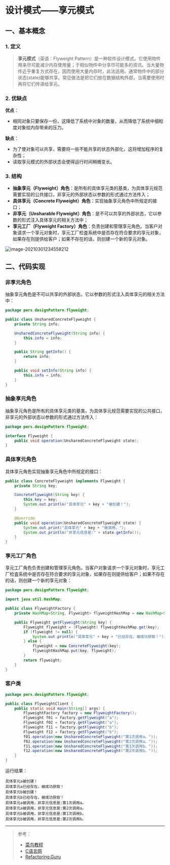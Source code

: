 # 设计模式——享元模式

## 一、基本概念

### 1. 定义

> **享元模式**（英语：Flyweight Pattern）是一种软件设计模式。它使用物件用来尽可能减少内存使用量；于相似物件中分享尽可能多的资讯。当大量物件近乎重复方式存在，因而使用大量内存时，此法适用。通常物件中的部分状态(state)能够共享。常见做法是把它们放在数据结构外部，当需要使用时再将它们传递给享元。

### 2. 优缺点

**优点**：

- 相同对象只要保存一份，这降低了系统中对象的数量，从而降低了系统中细粒度对象给内存带来的压力。

**缺点**：

- 为了使对象可以共享，需要将一些不能共享的状态外部化，这将增加程序的复杂性；
- 读取享元模式的外部状态会使得运行时间稍微变长。

### 3. 结构

- **抽象享元（Flyweight）角色**：是所有的具体享元类的基类，为具体享元规范需要实现的公共接口，非享元的外部状态以参数的形式通过方法传入；
- **具体享元（Concrete Flyweight）角色**：实现抽象享元角色中所规定的接口；
- **非享元（Unsharable Flyweight）角色**：是不可以共享的外部状态，它以参数的形式注入具体享元的相关方法中；
- **享元工厂（Flyweight Factory）角色**：负责创建和管理享元角色。当客户对象请求一个享元对象时，享元工厂检査系统中是否存在符合要求的享元对象，如果存在则提供给客户；如果不存在的话，则创建一个新的享元对象。

![image-20210301234558212](https://pic.try-hard.cn/blog/2022/12/13/20221213-143609.png)

## 二、代码实现

### 非享元角色

抽象享元角色是不可以共享的外部状态，它以参数的形式注入具体享元的相关方法中：

```java
package pers.designPattern.flyweight;

public class UnsharedConcreteFlyweight {
    private String info;

    UnsharedConcreteFlyweight(String info) {
        this.info = info;
    }

    public String getInfo() {
        return info;
    }

    public void setInfo(String info) {
        this.info = info;
    }
}
```

### 抽象享元角色

抽象享元角色是所有的具体享元类的基类，为具体享元规范需要实现的公共接口，非享元的外部状态以参数的形式通过方法传入：

```java
package pers.designPattern.flyweight;

interface Flyweight {
    public void operation(UnsharedConcreteFlyweight state);
}
```

### 具体享元角色

具体享元角色实现抽象享元角色中所规定的接口：

```java
public class ConcreteFlyweight implements Flyweight {
    private String key;

    ConcreteFlyweight(String key) {
        this.key = key;
        System.out.println("具体享元" + key + "被创建！");
    }

    @Override
    public void operation(UnsharedConcreteFlyweight state) {
        System.out.print("具体享元" + key + "被调用，");
        System.out.println("非享元信息是:" + state.getInfo());
    }
}
```

### 享元工厂角色

享元工厂角色负责创建和管理享元角色。当客户对象请求一个享元对象时，享元工厂检査系统中是否存在符合要求的享元对象，如果存在则提供给客户；如果不存在的话，则创建一个新的享元对象：

```java
package pers.designPattern.flyweight;

import java.util.HashMap;

public class FlyweightFactory {
    private HashMap<String, Flyweight> flyweightHashMap = new HashMap<String, Flyweight>();

    public Flyweight getFlyweight(String key) {
        Flyweight flyweight = (Flyweight) flyweightHashMap.get(key);
        if (flyweight != null) {
            System.out.println("具体享元" + key + "已经存在，被成功获取！");
        } else {
            flyweight = new ConcreteFlyweight(key);
            flyweightHashMap.put(key, flyweight);
        }
        return flyweight;
    }
}
```

### 客户类

```java
package pers.designPattern.flyweight;

public class FlyweightClient {
    public static void main(String[] args) {
        FlyweightFactory factory = new FlyweightFactory();
        Flyweight f01 = factory.getFlyweight("a");
        Flyweight f02 = factory.getFlyweight("a");
        Flyweight f11 = factory.getFlyweight("b");
        Flyweight f12 = factory.getFlyweight("b");
        f01.operation(new UnsharedConcreteFlyweight("第1次调用a。"));
        f02.operation(new UnsharedConcreteFlyweight("第2次调用a。"));
        f11.operation(new UnsharedConcreteFlyweight("第1次调用b。"));
        f12.operation(new UnsharedConcreteFlyweight("第2次调用b。"));
    }
}
```

运行结果：

```
具体享元a被创建！
具体享元a已经存在，被成功获取！
具体享元b被创建！
具体享元b已经存在，被成功获取！
具体享元a被调用，非享元信息是:第1次调用a。
具体享元a被调用，非享元信息是:第2次调用a。
具体享元b被调用，非享元信息是:第1次调用b。
具体享元b被调用，非享元信息是:第2次调用b。
```

***

> 参考：
>
> - [菜鸟教程](https://www.runoob.com/design-pattern/singleton-pattern.html)
> - [C语言网](http://c.biancheng.net/view/1338.html)
> - [Refactoring.Guru](https://refactoringguru.cn/)